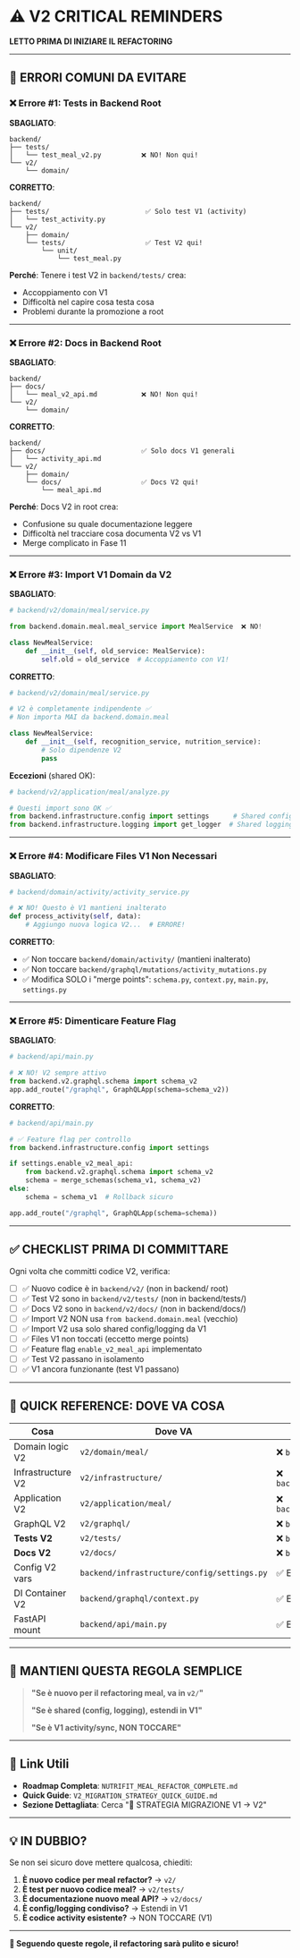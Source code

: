 # ⚠️ V2 CRITICAL REMINDERS

**LETTO PRIMA DI INIZIARE IL REFACTORING**

---

## 🚨 ERRORI COMUNI DA EVITARE

### ❌ Errore #1: Tests in Backend Root

**SBAGLIATO**:
```
backend/
├── tests/
│   └── test_meal_v2.py          ❌ NO! Non qui!
└── v2/
    └── domain/
```

**CORRETTO**:
```
backend/
├── tests/                        ✅ Solo test V1 (activity)
│   └── test_activity.py
└── v2/
    ├── domain/
    └── tests/                    ✅ Test V2 qui!
        └── unit/
            └── test_meal.py
```

**Perché**: Tenere i test V2 in `backend/tests/` crea:
- Accoppiamento con V1
- Difficoltà nel capire cosa testa cosa
- Problemi durante la promozione a root

---

### ❌ Errore #2: Docs in Backend Root

**SBAGLIATO**:
```
backend/
├── docs/
│   └── meal_v2_api.md           ❌ NO! Non qui!
└── v2/
    └── domain/
```

**CORRETTO**:
```
backend/
├── docs/                        ✅ Solo docs V1 generali
│   └── activity_api.md
└── v2/
    ├── domain/
    └── docs/                    ✅ Docs V2 qui!
        └── meal_api.md
```

**Perché**: Docs V2 in root crea:
- Confusione su quale documentazione leggere
- Difficoltà nel tracciare cosa documenta V2 vs V1
- Merge complicato in Fase 11

---

### ❌ Errore #3: Import V1 Domain da V2

**SBAGLIATO**:
```python
# backend/v2/domain/meal/service.py

from backend.domain.meal.meal_service import MealService  ❌ NO!

class NewMealService:
    def __init__(self, old_service: MealService):
        self.old = old_service  # Accoppiamento con V1!
```

**CORRETTO**:
```python
# backend/v2/domain/meal/service.py

# V2 è completamente indipendente ✅
# Non importa MAI da backend.domain.meal

class NewMealService:
    def __init__(self, recognition_service, nutrition_service):
        # Solo dipendenze V2
        pass
```

**Eccezioni** (shared OK):
```python
# backend/v2/application/meal/analyze.py

# Questi import sono OK ✅
from backend.infrastructure.config import settings      # Shared config
from backend.infrastructure.logging import get_logger  # Shared logging
```

---

### ❌ Errore #4: Modificare Files V1 Non Necessari

**SBAGLIATO**:
```python
# backend/domain/activity/activity_service.py

# ❌ NO! Questo è V1 mantieni inalterato
def process_activity(self, data):
    # Aggiungo nuova logica V2...  # ERRORE!
```

**CORRETTO**:
- ✅ Non toccare `backend/domain/activity/` (mantieni inalterato)
- ✅ Non toccare `backend/graphql/mutations/activity_mutations.py`
- ✅ Modifica SOLO i "merge points": `schema.py`, `context.py`, `main.py`, `settings.py`

---

### ❌ Errore #5: Dimenticare Feature Flag

**SBAGLIATO**:
```python
# backend/api/main.py

# ❌ NO! V2 sempre attivo
from backend.v2.graphql.schema import schema_v2
app.add_route("/graphql", GraphQLApp(schema=schema_v2))
```

**CORRETTO**:
```python
# backend/api/main.py

# ✅ Feature flag per controllo
from backend.infrastructure.config import settings

if settings.enable_v2_meal_api:
    from backend.v2.graphql.schema import schema_v2
    schema = merge_schemas(schema_v1, schema_v2)
else:
    schema = schema_v1  # Rollback sicuro

app.add_route("/graphql", GraphQLApp(schema=schema))
```

---

## ✅ CHECKLIST PRIMA DI COMMITTARE

Ogni volta che committi codice V2, verifica:

- [ ] ✅ Nuovo codice è in `backend/v2/` (non in backend/ root)
- [ ] ✅ Test V2 sono in `backend/v2/tests/` (non in backend/tests/)
- [ ] ✅ Docs V2 sono in `backend/v2/docs/` (non in backend/docs/)
- [ ] ✅ Import V2 NON usa `from backend.domain.meal` (vecchio)
- [ ] ✅ Import V2 usa solo shared config/logging da V1
- [ ] ✅ Files V1 non toccati (eccetto merge points)
- [ ] ✅ Feature flag `enable_v2_meal_api` implementato
- [ ] ✅ Test V2 passano in isolamento
- [ ] ✅ V1 ancora funzionante (test V1 passano)

---

## 📂 QUICK REFERENCE: DOVE VA COSA

| Cosa | Dove VA | Dove NON va |
|------|---------|-------------|
| Domain logic V2 | `v2/domain/meal/` | ❌ `backend/domain/meal/` |
| Infrastructure V2 | `v2/infrastructure/` | ❌ `backend/infrastructure/` |
| Application V2 | `v2/application/meal/` | ❌ `backend/application/meal/` |
| GraphQL V2 | `v2/graphql/` | ❌ `backend/graphql/` |
| **Tests V2** | `v2/tests/` | ❌ `backend/tests/` |
| **Docs V2** | `v2/docs/` | ❌ `backend/docs/` |
| Config V2 vars | `backend/infrastructure/config/settings.py` | ✅ Extend in-place |
| DI Container V2 | `backend/graphql/context.py` | ✅ Extend in-place |
| FastAPI mount | `backend/api/main.py` | ✅ Extend in-place |

---

## 🎯 MANTIENI QUESTA REGOLA SEMPLICE

> **"Se è nuovo per il refactoring meal, va in `v2/`"**
> 
> **"Se è shared (config, logging), estendi in V1"**
> 
> **"Se è V1 activity/sync, NON TOCCARE"**

---

## 🔗 Link Utili

- **Roadmap Completa**: `NUTRIFIT_MEAL_REFACTOR_COMPLETE.md`
- **Quick Guide**: `V2_MIGRATION_STRATEGY_QUICK_GUIDE.md`
- **Sezione Dettagliata**: Cerca "📁 STRATEGIA MIGRAZIONE V1 → V2"

---

## 💡 IN DUBBIO?

Se non sei sicuro dove mettere qualcosa, chiediti:

1. **È nuovo codice per meal refactor?** → `v2/`
2. **È test per nuovo codice meal?** → `v2/tests/`
3. **È documentazione nuovo meal API?** → `v2/docs/`
4. **È config/logging condiviso?** → Estendi in V1
5. **È codice activity esistente?** → NON TOCCARE (V1)

---

**🎉 Seguendo queste regole, il refactoring sarà pulito e sicuro!**
